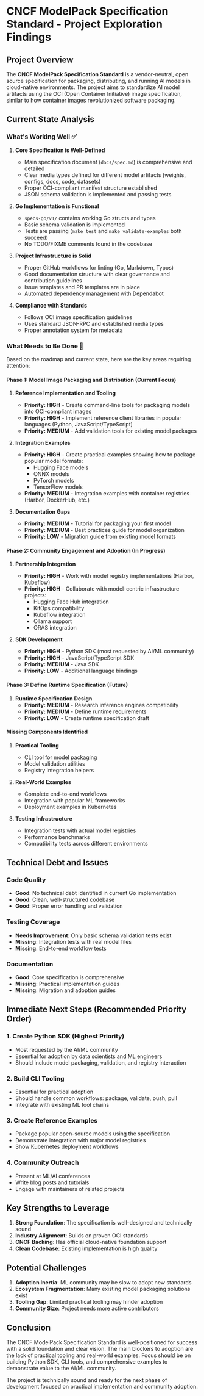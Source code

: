 # CNCF ModelPack Specification Standard - Project Exploration Findings

## Project Overview

The **CNCF ModelPack Specification Standard** is a vendor-neutral, open source specification for packaging, distributing, and running AI models in cloud-native environments. The project aims to standardize AI model artifacts using the OCI (Open Container Initiative) image specification, similar to how container images revolutionized software packaging.

## Current State Analysis

### What's Working Well ✅

1. **Core Specification is Well-Defined**
   - Main specification document (`docs/spec.md`) is comprehensive and detailed
   - Clear media types defined for different model artifacts (weights, configs, docs, code, datasets)
   - Proper OCI-compliant manifest structure established
   - JSON schema validation is implemented and passing tests

2. **Go Implementation is Functional**
   - `specs-go/v1/` contains working Go structs and types
   - Basic schema validation is implemented
   - Tests are passing (`make test` and `make validate-examples` both succeed)
   - No TODO/FIXME comments found in the codebase

3. **Project Infrastructure is Solid**
   - Proper GitHub workflows for linting (Go, Markdown, Typos)
   - Good documentation structure with clear governance and contribution guidelines
   - Issue templates and PR templates are in place
   - Automated dependency management with Dependabot

4. **Compliance with Standards**
   - Follows OCI image specification guidelines
   - Uses standard JSON-RPC and established media types
   - Proper annotation system for metadata

### What Needs to Be Done 🚧

Based on the roadmap and current state, here are the key areas requiring attention:

#### Phase 1: Model Image Packaging and Distribution (Current Focus)

1. **Reference Implementation and Tooling**
   - **Priority: HIGH** - Create command-line tools for packaging models into OCI-compliant images
   - **Priority: HIGH** - Implement reference client libraries in popular languages (Python, JavaScript/TypeScript)
   - **Priority: MEDIUM** - Add validation tools for existing model packages

2. **Integration Examples**
   - **Priority: HIGH** - Create practical examples showing how to package popular model formats:
     - Hugging Face models
     - ONNX models
     - PyTorch models
     - TensorFlow models
   - **Priority: MEDIUM** - Integration examples with container registries (Harbor, DockerHub, etc.)

3. **Documentation Gaps**
   - **Priority: MEDIUM** - Tutorial for packaging your first model
   - **Priority: MEDIUM** - Best practices guide for model organization
   - **Priority: LOW** - Migration guide from existing model formats

#### Phase 2: Community Engagement and Adoption (In Progress)

1. **Partnership Integration**
   - **Priority: HIGH** - Work with model registry implementations (Harbor, Kubeflow)
   - **Priority: HIGH** - Collaborate with model-centric infrastructure projects:
     - Hugging Face Hub integration
     - KitOps compatibility
     - Kubeflow integration
     - Ollama support
     - ORAS integration

2. **SDK Development**
   - **Priority: HIGH** - Python SDK (most requested by AI/ML community)
   - **Priority: HIGH** - JavaScript/TypeScript SDK
   - **Priority: MEDIUM** - Java SDK
   - **Priority: LOW** - Additional language bindings

#### Phase 3: Define Runtime Specification (Future)

1. **Runtime Specification Design**
   - **Priority: MEDIUM** - Research inference engines compatibility
   - **Priority: MEDIUM** - Define runtime requirements
   - **Priority: LOW** - Create runtime specification draft

#### Missing Components Identified

1. **Practical Tooling**
   - CLI tool for model packaging
   - Model validation utilities
   - Registry integration helpers

2. **Real-World Examples**
   - Complete end-to-end workflows
   - Integration with popular ML frameworks
   - Deployment examples in Kubernetes

3. **Testing Infrastructure**
   - Integration tests with actual model registries
   - Performance benchmarks
   - Compatibility tests across different environments

## Technical Debt and Issues

### Code Quality
- **Good**: No technical debt identified in current Go implementation
- **Good**: Clean, well-structured codebase
- **Good**: Proper error handling and validation

### Testing Coverage
- **Needs Improvement**: Only basic schema validation tests exist
- **Missing**: Integration tests with real model files
- **Missing**: End-to-end workflow tests

### Documentation
- **Good**: Core specification is comprehensive
- **Missing**: Practical implementation guides
- **Missing**: Migration and adoption guides

## Immediate Next Steps (Recommended Priority Order)

### 1. Create Python SDK (Highest Priority)
- Most requested by the AI/ML community
- Essential for adoption by data scientists and ML engineers
- Should include model packaging, validation, and registry interaction

### 2. Build CLI Tooling
- Essential for practical adoption
- Should handle common workflows: package, validate, push, pull
- Integrate with existing ML tool chains

### 3. Create Reference Examples
- Package popular open-source models using the specification
- Demonstrate integration with major model registries
- Show Kubernetes deployment workflows

### 4. Community Outreach
- Present at ML/AI conferences
- Write blog posts and tutorials
- Engage with maintainers of related projects

## Key Strengths to Leverage

1. **Strong Foundation**: The specification is well-designed and technically sound
2. **Industry Alignment**: Builds on proven OCI standards
3. **CNCF Backing**: Has official cloud-native foundation support
4. **Clean Codebase**: Existing implementation is high quality

## Potential Challenges

1. **Adoption Inertia**: ML community may be slow to adopt new standards
2. **Ecosystem Fragmentation**: Many existing model packaging solutions exist
3. **Tooling Gap**: Limited practical tooling may hinder adoption
4. **Community Size**: Project needs more active contributors

## Conclusion

The CNCF ModelPack Specification Standard is well-positioned for success with a solid foundation and clear vision. The main blockers to adoption are the lack of practical tooling and real-world examples. Focus should be on building Python SDK, CLI tools, and comprehensive examples to demonstrate value to the AI/ML community.

The project is technically sound and ready for the next phase of development focused on practical implementation and community adoption.